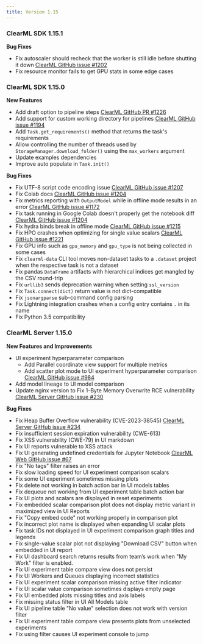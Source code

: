 ```yaml
---
title: Version 1.15
---
```


### ClearML SDK 1.15.1

**Bug Fixes**
* Fix autoscaler should recheck that the worker is still idle before shutting it down [ClearML GitHub issue #1202](https://github.com/allegroai/clearml/issues/1202)
* Fix resource monitor fails to get GPU stats in some edge cases

### ClearML SDK 1.15.0

**New Features**
* Add draft option to pipeline steps [ClearML GitHub PR #1226](https://github.com/allegroai/clearml/pull/1226)
* Add support for custom working directory for pipelines [ClearML GitHub issue #1194](https://github.com/allegroai/clearml/issues/1194)
* Add `Task.get_requirements()` method that returns the task's requirements
* Allow controlling the number of threads used by `StorageManager.download_folder()` using the `max_workers` argument
* Update examples dependencies
* Improve auto populate in `Task.init()`

**Bug Fixes**
* Fix UTF-8 script code encoding issue [ClearML GitHub issue #1207](https://github.com/allegroai/clearml/issues/1207)
* Fix Colab docs [ClearML GitHub issue #1204](https://github.com/allegroai/clearml/issues/1204)
* Fix metrics reporting with `OutputModel` while in offline mode results in an error [ClearML GitHub issue #1172](https://github.com/allegroai/clearml/issues/1172)
* Fix task running in Google Colab doesn't properly get the notebook diff [ClearML GitHub issue #1204](https://github.com/allegroai/clearml/issues/1204)
* Fix hydra binds break in offline mode [ClearML GitHub issue #1215](https://github.com/allegroai/clearml/issues/1215)
* Fix HPO crashes when optimizing for single value scalars [ClearML GitHub issue #1221](https://github.com/allegroai/clearml/issues/1221)
* Fix GPU info such as `gpu_memory` and `gpu_type` is not being collected in some cases
* Fix `clearml-data` CLI tool moves non-dataset tasks to a `.dataset` project when the respective task is not a dataset
* Fix pandas `DataFrame` artifacts with hierarchical indices get mangled by the CSV round-trip
* Fix `urllib3` sends deprecation warning when setting `ssl_version`
* Fix `Task.connect(dict)` return value is not dict-compatible
* Fix `jsonargparse` sub-command config parsing
* Fix Lightning integration crashes when a config entry contains `.` in its name
* Fix Python 3.5 compatibility

### ClearML Server 1.15.0

**New Features and Improvements**
* UI experiment hyperparameter comparison
  * Add Parallel coordinate view support for multiple metrics
  * Add scatter plot mode to UI experiment hyperparameter comparison [ClearML GitHub issue #984](https://github.com/allegroai/clearml/issues/984)
* Add model lineage to UI model comparison
* Update nginx version to Fix 1-Byte Memory Overwrite RCE vulnerability  [ClearML Server GitHub issue #230](https://github.com/allegroai/clearml-server/issues/230)

**Bug Fixes**
* Fix Heap Buffer Overflow vulnerability (CVE-2023-38545) [ClearML Server GitHub issue #234](https://github.com/allegroai/clearml-server/issues/234)
* Fix insufficient session expiration vulnerability (CWE-613)
* Fix XSS vulnerability (CWE-79) in UI markdown 
* Fix UI reports vulnerable to XSS attack
* Fix UI generating undefined credentials for Jupyter Notebook [ClearML Web GitHub issue #67](https://github.com/allegroai/clearml-web/issues/67)
* Fix "No tags" filter raises an error
* Fix slow loading speed for UI experiment comparison scalars 
* Fix some UI experiment sometimes missing plots
* Fix delete not working in batch action bar in UI models tables 
* Fix dequeue not working from UI experiment table batch action bar
* Fix UI plots and scalars are displayed in reset experiments
* Fix embedded scalar comparison plot does not display metric variant in maximized view in UI Reports
* Fix "Copy embed code" not working properly in comparison plot 
* Fix incorrect plot name is displayed when expanding UI scalar plots
* Fix task IDs not displayed in UI experiment comparison graph titles and legends
* Fix single-value scalar plot not displaying "Download CSV" button when embedded in UI report
* Fix UI dashboard search returns results from team’s work when "My Work" filter is enabled.
* Fix UI experiment table compare view does not persist
* Fix UI Workers and Queues displaying incorrect statistics
* Fix UI experiment scalar comparison missing active filter indicator
* Fix UI scalar value comparison sometimes displays empty page
* Fix UI embedded plots missing titles and axis labels
* Fix missing status filter in UI All Models table
* Fix UI pipeline table "No value" selection does not work with version filter
* Fix UI experiment table compare view presents plots from unselected experiments
* Fix using filter causes UI experiment console to jump
